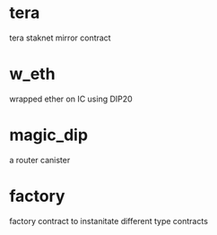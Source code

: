 # tera
tera staknet mirror contract

# w_eth
wrapped ether on IC using DIP20

# magic_dip
a router canister

# factory
factory contract to instanitate different type contracts